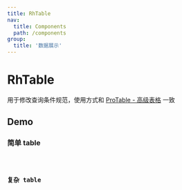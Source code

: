```yaml
---
title: RhTable
nav:
  title: Components
  path: /components
group:
  title: '数据展示'
---
```


# RhTable

用于修改查询条件规范，使用方式和 [ProTable - 高级表格](https://procomponents.ant.design/components/table?current=1&pageSize=5) 一致

## Demo

### 简单 table

<code src="./demos/simple.tsx">

### 复杂 table

<code src="./demos/complex.tsx">

<API src="./index.tsx" />
